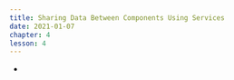 ```yaml
---
title: Sharing Data Between Components Using Services
date: 2021-01-07
chapter: 4
lesson: 4
---
```

-
